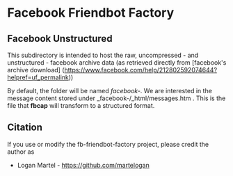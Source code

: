 # Facebook Friendbot Factory

## Facebook Unstructured

This subdirectory is intended to host the raw, uncompressed - and unstructured - facebook archive data
(as retrieved directly from [facebook's archive download] (https://www.facebook.com/help/212802592074644?helpref=uf_permalink))

By default, the folder will be named _facebook-<USERNAME>_. We are interested in the message content stored under
_facebook-<USERNAME>/_html/messages.htm . This is the file that **fbcap** will transform to a structured format.

## Citation

If you use or modify the fb-friendbot-factory project, please credit the author as

* Logan Martel - https://github.com/martelogan
